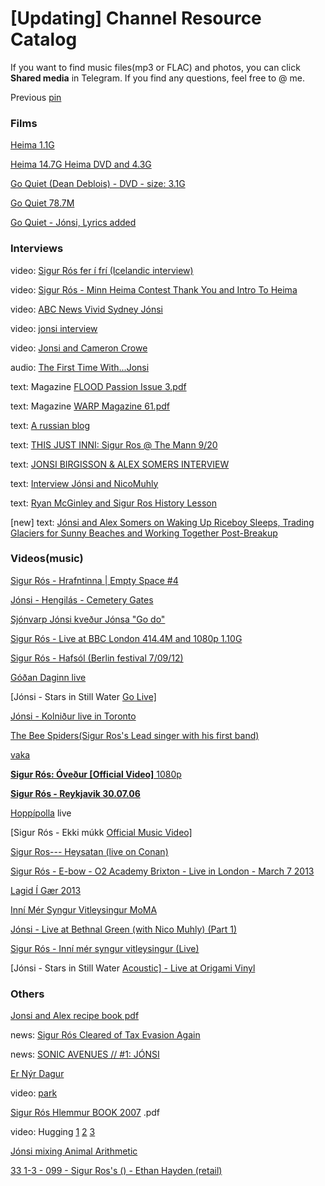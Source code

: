 # [Updating] Channel Resource Catalog

If you want to find music files(mp3 or FLAC) and photos, you can click **Shared media** in Telegram. If you find any questions, feel free to @ me.

Previous [pin](https://t.me/hopelander/88)

### Films

[Heima 1.1G](https://t.me/hopelander/460)

[Heima 14.7G Heima DVD and 4.3G](https://t.me/hopelander/463)

[Go Quiet (Dean Deblois) - DVD - size: 3.1G ](https://t.me/hopelander/281)

[Go Quiet 78.7M](https://t.me/hopelander/48)

[Go Quiet - Jónsi, Lyrics added](https://t.me/hopelander/174)

### Interviews

video: [Sig­ur Rós fer í frí (Icelandic interview)](https://t.me/hopelander/131)

video: [Sigur Rós - Minn Heima Contest Thank You and Intro To Heima](https://t.me/hopelander/49)

video: [ABC News Vivid Sydney Jónsi](https://t.me/hopelander/134)

video: [jonsi interview](https://t.me/hopelander/198)

video: [Jonsi and Cameron Crowe](https://t.me/hopelander/329)

audio: [The First Time With...Jonsi](https://t.me/hopelander/132) 

text: Magazine [FLOOD Passion Issue 3.pdf](https://t.me/hopelander/119)

text: Magazine [WARP Magazine 61.pdf](https://t.me/hopelander/121)

text: [A russian blog](https://t.me/hopelander/138)

text: [THIS JUST INNI: Sigur Ros @ The Mann 9/20](https://t.me/hopelander/67)

text: [JONSI BIRGISSON & ALEX SOMERS INTERVIEW](https://t.me/hopelander/437)

text: [Interview Jónsi and NicoMuhly](https://t.me/hopelander/479)

text: [Ryan McGinley and Sigur Ros History Lesson](https://t.me/hopelander/147)

[new] text: [Jónsi and Alex Somers on Waking Up Riceboy Sleeps, Trading Glaciers for Sunny Beaches and Working Together Post-Breakup](https://telegra.ph/Jónsi-and-Alex-Somers-on-Waking-Up-Riceboy-Sleeps-Trading-Glaciers-for-Sunny-Beaches-and-Working-Together-Post-Breakup-04-24-2)

### Videos(music)

[Sigur Rós - Hrafntinna | Empty Space #4](https://t.me/hopelander/2)

[Jónsi - Hengilás - Cemetery Gates](https://t.me/hopelander/50)

[Sjónvarp Jónsi kveður Jónsa "Go do"](https://t.me/hopelander/129)

[Sigur Rós - Live at BBC London 414.4M and 1080p 1.10G](https://t.me/hopelander/173)

[Sigur Rós - Hafsól (Berlin festival 7/09/12)](https://t.me/hopelander/175)

[Góðan Daginn live](https://t.me/hopelander/178)

[Jónsi - Stars in Still Water [Go Live\]](https://t.me/hopelander/192)

[Jónsi - Kolniður live in Toronto](https://t.me/hopelander/316)

[The Bee Spiders(Sigur Ros's Lead singer with his first band) ](https://t.me/hopelander/383)

[vaka](https://t.me/hopelander/387)

[**Sigur Rós: Óveður [Official Video]** 1080p](https://t.me/hopelander/400)

[**Sigur Rós - Reykjavik 30.07.06**](https://t.me/hopelander/423)

[Hoppípolla](https://t.me/hopelander/425) live

[Sigur Rós - Ekki múkk [Official Music Video\]](https://t.me/hopelander/445)

[Sigur Ros--- Heysatan (live on Conan)](https://t.me/hopelander/448)

[Sigur Rós - E-bow - O2 Academy Brixton - Live in London - March 7 2013 ](https://t.me/hopelander/450)

[Lagid Í Gær 2013](https://t.me/hopelander/454)

[Inní Mér Syngur Vitleysingur MoMA](https://t.me/hopelander/469)

[Jónsi - Live at Bethnal Green (with Nico Muhly) (Part 1)](https://t.me/hopelander/480)

[Sigur Rós - Inní mér syngur vitleysingur (Live)](https://t.me/hopelander/481)

[Jónsi - Stars in Still Water [Acoustic\] - Live at Origami Vinyl](https://t.me/hopelander/485)



### Others

[Jonsi and Alex recipe book pdf](https://t.me/hopelander/122)

news: [Sigur Rós Cleared of Tax Evasion Again](https://t.me/hopelander/185)

news: [SONIC AVENUES // #1: JÓNSI](https://t.me/hopelander/330)

[Er Nýr Dagur](https://t.me/hopelander/484)

video: [park](https://t.me/hopelander/191)

[Sigur Rós Hlemmur BOOK 2007](https://t.me/hopelander/306) .pdf

video: Hugging [1](https://t.me/hopelander/318) [2](https://t.me/hopelander/319) [3](https://t.me/hopelander/320)

[Jónsi mixing Animal Arithmetic](https://t.me/hopelander/327)

[33 1-3 - 099 - Sigur Ros's () - Ethan Hayden (retail)](https://t.me/hopelander/328)